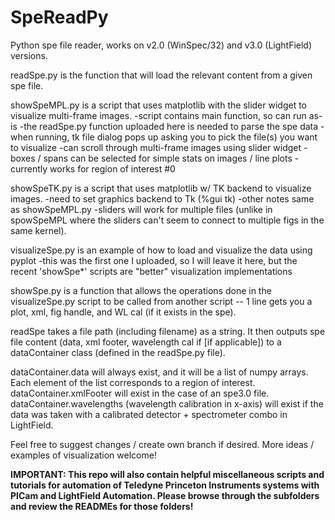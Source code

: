 # SpeReadPy
Python spe file reader, works on v2.0 (WinSpec/32) and v3.0 (LightField) versions.

readSpe.py is the function that will load the relevant content from a given spe file.

showSpeMPL.py is a script that uses matplotlib with the slider widget to visualize multi-frame images.
  -script contains main function, so can run as-is
  -the readSpe.py function uploaded here is needed to parse the spe data
  -when running, tk file dialog pops up asking you to pick the file(s) you want to visualize
  -can scroll through multi-frame images using slider widget
  -boxes / spans can be selected for simple stats on images / line plots
  -currently works for region of interest #0

showSpeTK.py is a script that uses matplotlib w/ TK backend to visualize images.
  -need to set graphics backend to Tk (%gui tk)
  -other notes same as showSpeMPL.py
  -sliders will work for multiple files (unlike in spowSpeMPL where the sliders can't seem to connect to multiple figs in the same kernel).

visualizeSpe.py is an example of how to load and visualize the data using pyplot
  -this was the first one I uploaded, so I will leave it here, but the recent 'showSpe*' scripts are "better" visualization implementations

showSpe.py is a function that allows the operations done in the visualizeSpe.py script to be called from another script -- 1 line gets you a plot, xml, fig handle, and WL cal (if it exists in the spe).

readSpe takes a file path (including filename) as a string. It then outputs spe file content (data, xml footer, wavelength cal if [if applicable]) to a dataContainer class (defined in the readSpe.py file).

dataContainer.data will always exist, and it will be a list of numpy arrays. Each element of the list corresponds to a region of interest.
dataContainer.xmlFooter will exist in the case of an spe3.0 file.
dataContainer.wavelengths (wavelength calibration in x-axis) will exist if the data was taken with a calibrated detector + spectrometer combo in LightField.

Feel free to suggest changes / create own branch if desired.
More ideas / examples of visualization welcome!

**IMPORTANT: This repo will also contain helpful miscellaneous scripts and tutorials for automation of Teledyne Princeton Instruments systems with PICam and LightField Automation. Please browse through the subfolders and review the READMEs for those folders!**

